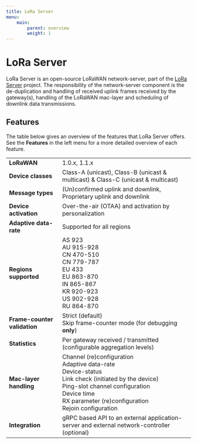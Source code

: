 ```yaml
---
title: LoRa Server
menu:
    main:
        parent: overview
        weight: 1
---
```


# LoRa Server

LoRa Server is an open-source LoRaWAN network-server, part of the
[LoRa Server](https://docs.loraserver.io/) project. 
The responsibility of the network-server component is the de-duplication
and handling of received uplink frames received by the gateway(s), handling
of the LoRaWAN mac-layer and scheduling of downlink data transmissions.

## Features

The table below gives an overview of the features that LoRa Server offers.
See the **Features** in the left menu for a more detailed overview of each
feature.

|     |     |
| --- | --- |
| **LoRaWAN** | 1.0.x, 1.1.x |
| **Device classes** | Class-A (unicast), Class-B (unicast & multicast) & Class-C (unicast & multicast) |
| **Message types** | (Un)confirmed uplink and downlink, Proprietary uplink and downlink |
| **Device activation** | Over-the-air (OTAA) and activation by personalization              |
| **Adaptive data-rate** | Supported for all regions |
| **Regions supported** | AS 923<br />AU 915-928<br />CN 470-510<br />CN 779-787<br />EU 433<br />EU 863-870<br />IN 865-867<br />KR 920-923<br />US 902-928<br />RU 864-870 |
| **Frame-counter validation** | Strict (default)<br />Skip frame-counter mode (for debugging **only**) |
| **Statistics** | Per gateway received / transmitted (configurable aggregation levels) |
| **Mac-layer handling** | Channel (re)configuration<br />Adaptive data-rate<br />Device-status<br />Link check (initiated by the device)<br />Ping-slot channel configuration<br />Device time<br />RX parameter (re)configuration<br />Rejoin configuration |
| **Integration** | gRPC based API to an external application-server and external network-controller (optional) |
